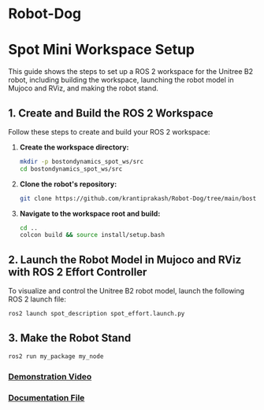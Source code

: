 # Robot-Dog
# Spot Mini Workspace Setup

This guide shows the steps to set up a ROS 2 workspace for the Unitree B2 robot, including building the workspace, launching the robot model in Mujoco and RViz, and making the robot stand.

## 1. Create and Build the ROS 2 Workspace

Follow these steps to create and build your ROS 2 workspace:

1.  **Create the workspace directory:**

    ```bash
    mkdir -p bostondynamics_spot_ws/src
    cd bostondynamics_spot_ws/src
    ```

2.  **Clone the robot's repository:**

    ```bash
    git clone https://github.com/krantiprakash/Robot-Dog/tree/main/bostondynamics_spot_ws
    ```



3.  **Navigate to the workspace root and build:**

    ```bash
    cd ..
    colcon build && source install/setup.bash
    ```

## 2. Launch the Robot Model in Mujoco and RViz with ROS 2 Effort Controller

To visualize and control the Unitree B2 robot model, launch the following ROS 2 launch file:

```bash
ros2 launch spot_description spot_effort.launch.py
 ```

## 3. Make the Robot Stand
```bash
ros2 run my_package my_node
```


### [Demonstration Video](https://youtu.be/bBCZpLf8pjU)

### [Documentation File](https://drive.google.com/file/d/1f-2_3iCpwe2D4ktlGrKjPAVEsN041Xwp/view?usp=sharing) 
